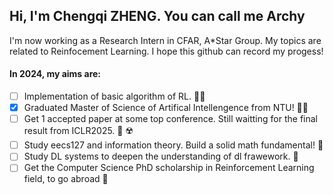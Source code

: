 ## Hi, I'm Chengqi ZHENG. You can call me Archy

I'm now working as a Research Intern in CFAR, A*Star Group. My topics are related to Reinfocement Learning. I hope this github can record my progess!

#### In 2024, my aims are:
- [ ] Implementation of basic algorithm of RL. 🧑‍🚒
- [x] Graduated Master of Science of Artifical Intellengence from NTU! 👨‍🎓
- [ ] Get 1 accepted paper at some top conference. Still waitting for the final result from ICLR2025. 🤞 ☢️
- [ ] Study eecs127 and information theory. Build a solid math fundamental! 📐
- [ ] Study DL systems to deepen the understanding of dl frawework. 🪿
- [ ] Get the Computer Science PhD scholarship in Reinforcement Learning field, to go abroad 🥳

